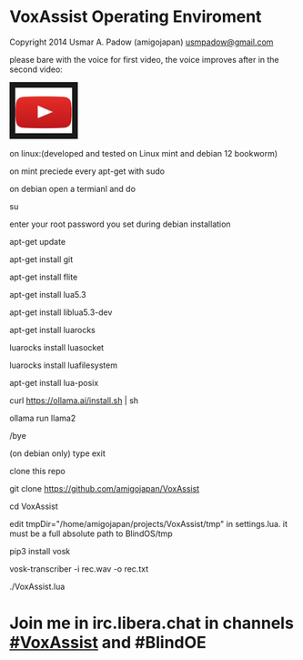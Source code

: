 # VoxAssist Operating Enviroment

Copyright 2014 Usmar A. Padow (amigojapan) usmpadow@gmail.com

please bare with the voice for first video, the voice improves after in the second video:

<a href="https://youtu.be/KLuySOD2Zr0?si=w7zgzn1QdgQ2vXsw" target="_blank"><img src="https://raw.githubusercontent.com/amigojapan/BlindOS/master/youtube%20play%20button.jpg" 
alt="video demo of ejspeak" width="100" height="80" border="10" /></a>



on linux:(developed and tested on Linux mint and debian 12 bookworm)

on mint preciede every apt-get with sudo

on debian open a termianl and do

su

enter your root password you set during debian installation

apt-get update

apt-get install git

apt-get install flite

apt-get install lua5.3

apt-get install liblua5.3-dev

apt-get install luarocks

luarocks install luasocket

luarocks install luafilesystem

apt-get install lua-posix

curl https://ollama.ai/install.sh | sh

ollama run llama2

/bye

(on debian only) type exit

clone this repo

git clone https://github.com/amigojapan/VoxAssist

cd VoxAssist

edit tmpDir="/home/amigojapan/projects/VoxAssist/tmp" in settings.lua. it must be a full absolute path to BlindOS/tmp

pip3 install vosk

vosk-transcriber -i rec.wav -o rec.txt

./VoxAssist.lua

# Join me in irc.libera.chat in channels <a href="https://web.libera.chat/#VoxAssist">#VoxAssist</a> and #BlindOE
